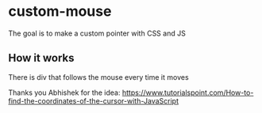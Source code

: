 # custom-mouse

The goal is to make a custom pointer with CSS and JS

## How it works

There is div that follows the mouse every time it moves


Thanks you Abhishek for the idea: https://www.tutorialspoint.com/How-to-find-the-coordinates-of-the-cursor-with-JavaScript